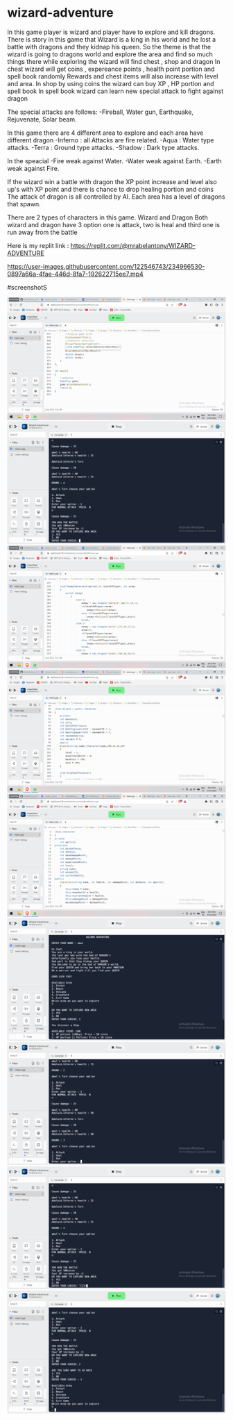 # wizard-adventure
 In this game player is wizard and player have to explore and kill dragons. 
There is story in this game that 
Wizard is a king in his world and he lost a battle with dragons and they kidnap his queen. So the theme is that the wizard is going to dragons world and explore the area and find so much things there
while exploring the wizard will find chest , shop and dragon
In chest wizard will get coins , expereance points , health point portion and spell book randomly
Rewards and chest items will also increase with level and area.
In shop by using coins the wizard can buy XP , HP portion and spell book
In spell book wizard can learn new special attack to fight against dragon

The special attacks are follows:
-Fireball, Water gun, Earthquake, Rejuvenate, Solar beam.

In this game there are 4 different area to explore and each area have different dragon
-Inferno : all Attacks are fire related.
-Aqua : Water type attacks.
-Terra : Ground type attacks.
-Shadow : Dark type attacks.

In the speacial 
-Fire weak against Water. 
-Water weak against Earth. 
-Earth weak against Fire.

If the wizard win a battle with dragon the XP point increase and level also up's with XP point and there is chance to drop healing portion and coins
The attack of dragon is all controlled by AI. Each area has a level of dragons that spawn.

There are 2 types of characters in this game. Wizard and Dragon
Both wizard and dragon have 3 option one is attack, two is heal and third one is run away from the battle

Here is my replit link : https://replit.com/@mrabelantony/WIZARD-ADVENTURE


https://user-images.githubusercontent.com/122546743/234966530-0897a66a-4fae-446d-8fa7-192622715ee7.mp4


#screenshotS

![Capture1](/screenshot/1.png)
![Capture1](/screenshot/2.png)
![Capture1](/screenshot/3.png)
![Capture1](/screenshot/4.png)
![Capture1](/screenshot/5.png)
![Capture1](/screenshot/6.png)
![Capture1](/screenshot/7.png)
![Capture1](/screenshot/8.png)
![Capture1](/screenshot/9.png)
